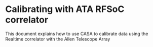 # Calibrating with ATA RFSoC correlator

This document explains how to use CASA to calibrate data using the Realtime correlator with the Allen Telescope Array
